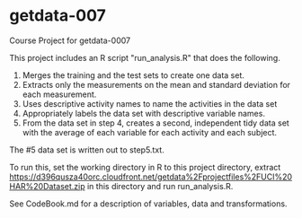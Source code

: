 getdata-007
===========

Course Project for getdata-0007

This project includes an R script "run_analysis.R" that does the following.

1. Merges the training and the test sets to create one data set.
2. Extracts only the measurements on the mean and standard deviation for each measurement. 
3. Uses descriptive activity names to name the activities in the data set
4. Appropriately labels the data set with descriptive variable names. 
5. From the data set in step 4, creates a second, independent tidy data set with the average of each variable for each activity and each subject.

The #5 data set is written out to step5.txt.

To run this, set the working directory in R to this project directory, extract https://d396qusza40orc.cloudfront.net/getdata%2Fprojectfiles%2FUCI%20HAR%20Dataset.zip in this directory and run run_analysis.R.

See CodeBook.md for a description of variables, data and transformations.

